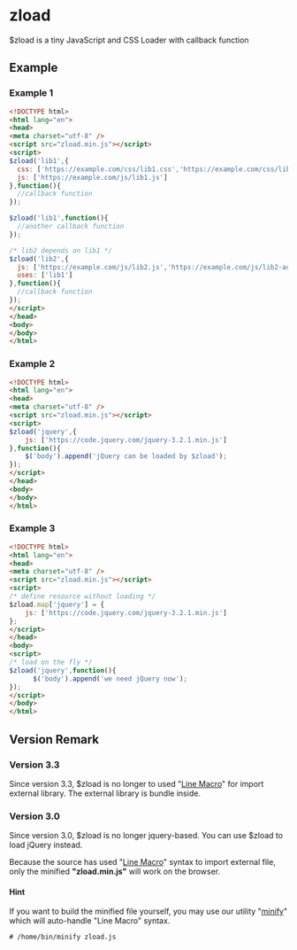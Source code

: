 # zload
$zload is a tiny JavaScript and CSS Loader with callback function 

## Example
### Example 1
```html
<!DOCTYPE html>
<html lang="en">
<head>
<meta charset="utf-8" />
<script src="zload.min.js"></script>
<script>
$zload('lib1',{
  css: ['https://example.com/css/lib1.css','https://example.com/css/lib1-theme.css'],
  js: ['https://example.com/js/lib1.js']
},function(){
  //callback function
});

$zload('lib1',function(){
  //another callback function 
});

/* lib2 depends on lib1 */
$zload('lib2',{
  js: ['https://example.com/js/lib2.js','https://example.com/js/lib2-addon.js'],
  uses: ['lib1']
},function(){
  //callback function 
});
</script>
</head>
<body>
</body>
</html>
```

### Example 2
```html
<!DOCTYPE html>
<html lang="en">
<head>
<meta charset="utf-8" />
<script src="zload.min.js"></script>
<script>
$zload('jquery',{
    js: ['https://code.jquery.com/jquery-3.2.1.min.js']
},function(){
    $('body').append('jQuery can be loaded by $zload');
});
</script>
</head>
<body>
</body>
</html>
```

### Example 3
```html
<!DOCTYPE html>
<html lang="en">
<head>
<meta charset="utf-8" />
<script src="zload.min.js"></script>
<script>
/* define resource without loading */
$zload.map['jquery'] = {
    js: ['https://code.jquery.com/jquery-3.2.1.min.js']
};
</script>
</head>
<body>
<script>
/* load on the fly */
$zload('jquery',function(){
      $('body').append('we need jQuery now');
});
</script>
</body>
</html>
```

## Version Remark
### Version 3.3
Since version 3.3, $zload is no longer to used "[Line Macro](https://github.com/infotoo/line-macro)" for import external library. The external library is bundle inside.

### Version 3.0

Since version 3.0, $zload is no longer jquery-based. You can use $zload to load jQuery instead.

Because the source has used "[Line Macro](https://github.com/infotoo/line-macro)" syntax to import external file, only the minified **"zload.min.js"** will work on the browser.

#### Hint
If you want to build the minified file yourself, you may use our utility "[minify](https://github.com/infotoo/minify)" which will auto-handle "Line Macro" syntax.
```
# /home/bin/minify zload.js
```
